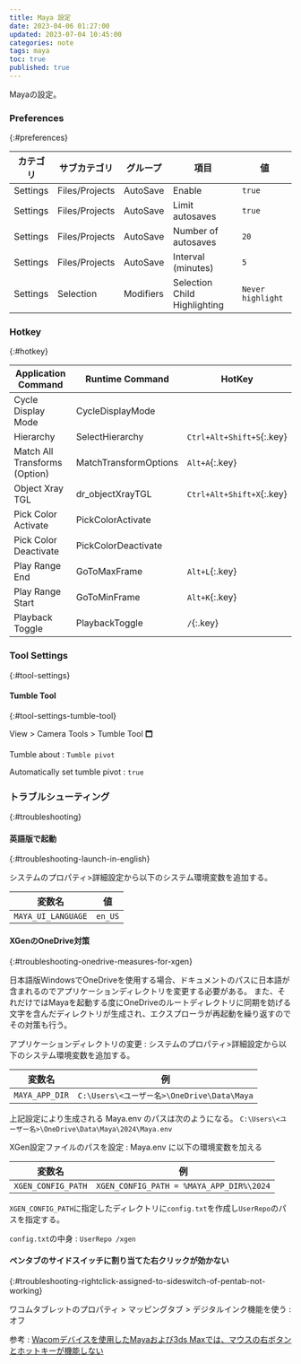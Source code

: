```yaml
---
title: Maya 設定
date: 2023-04-06 01:27:00
updated: 2023-07-04 10:45:00
categories: note
tags: maya
toc: true
published: true
---
```

Mayaの設定。

### Preferences
{:#preferences}

| カテゴリ | サブカテゴリ   | グループ  | 項目                         | 値                |
| -------- | -------------- | --------- | ---------------------------- | ----------------- |
| Settings | Files/Projects | AutoSave  | Enable                       | `true`            |
| Settings | Files/Projects | AutoSave  | Limit autosaves              | `true`            |
| Settings | Files/Projects | AutoSave  | Number of autosaves          | `20`              |
| Settings | Files/Projects | AutoSave  | Interval (minutes)           | `5`               |
| Settings | Selection      | Modifiers | Selection Child Highlighting | `Never highlight` |

### Hotkey
{:#hotkey}

| Application Command           | Runtime Command       | HotKey                    |
| ----------------------------- | --------------------- | ------------------------- |
| Cycle Display Mode            | CycleDisplayMode      |                           |
| Hierarchy                     | SelectHierarchy       | `Ctrl+Alt+Shift+S`{:.key} |
| Match All Transforms (Option) | MatchTransformOptions | `Alt+A`{:.key}            |
| Object Xray TGL               | dr_objectXrayTGL      | `Ctrl+Alt+Shift+X`{:.key} |
| Pick Color Activate           | PickColorActivate     |                           |
| Pick Color Deactivate         | PickColorDeactivate   |                           |
| Play Range End                | GoToMaxFrame          | `Alt+L`{:.key}            |
| Play Range Start              | GoToMinFrame          | `Alt+K`{:.key}            |
| Playback Toggle               | PlaybackToggle        | `/`{:.key}                |

### Tool Settings
{:#tool-settings}

#### Tumble Tool
{:#tool-settings-tumble-tool}

View > Camera Tools > Tumble Tool 🗖

Tumble about
: `Tumble pivot`

Automatically set tumble pivot
: `true`

### トラブルシューティング
{:#troubleshooting}

#### 英語版で起動
{:#troubleshooting-launch-in-english}

システムのプロパティ>詳細設定から以下のシステム環境変数を追加する。

| 変数名             | 値      |
| ------------------ | ------- |
| `MAYA_UI_LANGUAGE` | `en_US` |

#### XGenのOneDrive対策
{:#troubleshooting-onedrive-measures-for-xgen}

日本語版WindowsでOneDriveを使用する場合、ドキュメントのパスに日本語が含まれるのでアプリケーションディレクトリを変更する必要がある。
また、それだけではMayaを起動する度にOneDriveのルートディレクトリに同期を妨げる文字を含んだディレクトリが生成され、エクスプローラが再起動を繰り返すのでその対策も行う。

アプリケーションディレクトリの変更
: システムのプロパティ>詳細設定から以下のシステム環境変数を追加する。

  | 変数名         | 例                                         |
  | -------------- | ------------------------------------------ |
  | `MAYA_APP_DIR` | `C:\Users\<ユーザー名>\OneDrive\Data\Maya` |

  上記設定により生成される Maya.env のパスは次のようになる。
  `C:\Users\<ユーザー名>\OneDrive\Data\Maya\2024\Maya.env`

XGen設定ファイルのパスを設定
: Maya.env に以下の環境変数を加える

  | 変数名             | 例                                       |
  | ------------------ | ---------------------------------------- |
  | `XGEN_CONFIG_PATH` | `XGEN_CONFIG_PATH = %MAYA_APP_DIR%\2024` |

  `XGEN_CONFIG_PATH`に指定したディレクトリに`config.txt`を作成し`UserRepo`のパスを指定する。

  `config.txt`の中身
  : ```
    UserRepo /xgen
    ```

#### ペンタブのサイドスイッチに割り当てた右クリックが効かない
{:#troubleshooting-rightclick-assigned-to-sideswitch-of-pentab-not-working}

ワコムタブレットのプロパティ > マッピングタブ > デジタルインク機能を使う
: オフ

参考
: [Wacomデバイスを使用したMayaおよび3ds Maxでは、マウスの右ボタンとホットキーが機能しない](https://www.autodesk.co.jp/support/technical/article/caas/sfdcarticles/sfdcarticles/JPN/In-Maya-2020-and-2022-the-right-mouse-button-on-a-Ciniq-tablet-is-not-working.html)
